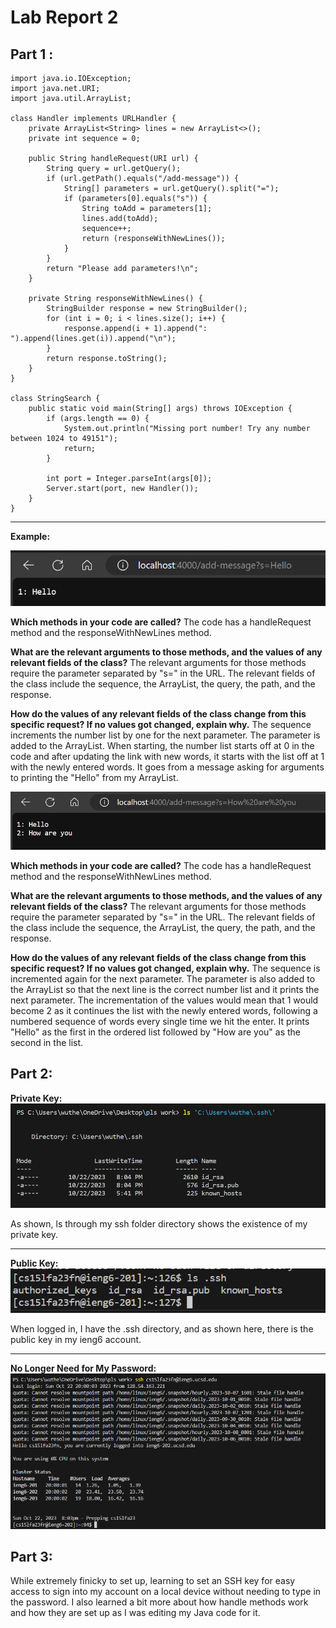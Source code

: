 # **Lab Report 2** #
## Part 1 : 

```
import java.io.IOException;
import java.net.URI;
import java.util.ArrayList;

class Handler implements URLHandler {
    private ArrayList<String> lines = new ArrayList<>();
    private int sequence = 0;

    public String handleRequest(URI url) {
        String query = url.getQuery();
        if (url.getPath().equals("/add-message")) {
            String[] parameters = url.getQuery().split("=");
            if (parameters[0].equals("s")) {
                String toAdd = parameters[1];
                lines.add(toAdd);
                sequence++;
                return (responseWithNewLines());
            }
        }
        return "Please add parameters!\n";
    }

    private String responseWithNewLines() {
        StringBuilder response = new StringBuilder();
        for (int i = 0; i < lines.size(); i++) {
            response.append(i + 1).append(": ").append(lines.get(i)).append("\n");
        }
        return response.toString();
    }
}

class StringSearch {
    public static void main(String[] args) throws IOException {
        if (args.length == 0) {
            System.out.println("Missing port number! Try any number between 1024 to 49151");
            return;
        }

        int port = Integer.parseInt(args[0]);
        Server.start(port, new Handler());
    }
}
```

---

**Example:**

![Image](Image18.png)

**Which methods in your code are called?** The code has a handleRequest method and the responseWithNewLines method. 

**What are the relevant arguments to those methods, and the values of any relevant fields of the class?** The relevant arguments for those methods require the parameter separated by "s=" in the URL. The relevant fields of the class include the sequence, the ArrayList, the query, the path, and the response. 

**How do the values of any relevant fields of the class change from this specific request? If no values got changed, explain why.** The sequence increments the number list by one for the next parameter. The parameter is added to the ArrayList. When starting, the number list starts off at 0 in the code and after updating the link with new words, it starts with the list off at 1 with the newly entered words. It goes from a message asking for arguments to printing the "Hello" from my ArrayList. 

![Image](Image20.png)

**Which methods in your code are called?** The code has a handleRequest method and the responseWithNewLines method. 

**What are the relevant arguments to those methods, and the values of any relevant fields of the class?** The relevant arguments for those methods require the parameter separated by "s=" in the URL. The relevant fields of the class include the sequence, the ArrayList, the query, the path, and the response. 

**How do the values of any relevant fields of the class change from this specific request? If no values got changed, explain why.** The sequence is incremented again for the next parameter. The parameter is also added to the ArrayList so that the next line is the correct number list and it prints the next parameter. The incrementation of the values would mean that 1 would become 2 as it continues the list with the newly entered words, following a numbered sequence of words every single time we hit the enter. It prints "Hello" as the first in the ordered list followed by "How are you" as the second in the list. 

## Part 2: 

**Private Key:** ![Image](Image16.png)

As shown, ls through my ssh folder directory shows the existence of my private key. 

---

**Public Key:** ![Image](Image17.png)

When logged in, I have the .ssh directory, and as shown here, there is the public key in my ieng6 account. 

---

**No Longer Need for My Password:** ![Image](Image15.png)

## Part 3:

While extremely finicky to set up, learning to set an SSH key for easy access to sign into my account on a local device without needing to type in the password. I also learned a bit more about how handle methods work and how they are set up as I was editing my Java code for it. 
